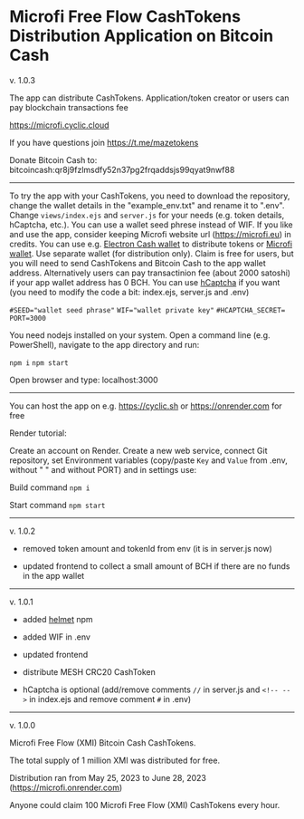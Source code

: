 # Microfi Free Flow CashTokens Distribution Application on Bitcoin Cash

v. 1.0.3

The app can distribute CashTokens. Application/token creator or users can pay blockchain transactions fee

https://microfi.cyclic.cloud

If you have questions join https://t.me/mazetokens

Donate Bitcoin Cash to: bitcoincash:qr8j9fzlmsdfy52n37pg2frqaddsjs99qyat9nwf88

---

To try the app with your CashTokens, you need to download the repository, change the wallet details in the "example_env.txt" and rename it to ".env". Change `views/index.ejs` and `server.js` for your needs (e.g. token details, hCaptcha, etc.). You can use a wallet seed phrese instead of WIF. If you like and use the app, consider keeping Microfi website url (https://microfi.eu) in credits. You can use e.g. [Electron Cash wallet](https://electroncash.org) to distribute tokens or [Microfi wallet](https://microfi.eu/wallet). Use separate wallet (for distribution only). Claim is free for users, but you will need to send CashTokens and Bitcoin Cash to the app wallet address. Alternatively users can pay transactinion fee (about 2000 satoshi) if your app wallet address has 0 BCH. You can use [hCaptcha](https://hCaptcha.com/?r=913a126f378f) if you want (you need to modify the code a bit: index.ejs, server.js and .env)

`#SEED="wallet seed phrase"`
`WIF="wallet private key"`
`#HCAPTCHA_SECRET=`
`PORT=3000`

You need nodejs installed on your system. Open a command line (e.g. PowerShell), navigate to the app directory and run:

`npm i`
`npm start`

Open browser and type: localhost:3000

---

You can host the app on e.g. https://cyclic.sh or https://onrender.com for free

Render tutorial:

Create an account on Render.
Create a new web service, connect Git repository, set Environment variables (copy/paste `Key` and `Value`  from .env, without " " and without PORT) and in settings use:

Build command `npm i`

Start command `npm start`

---

v. 1.0.2

- removed token amount and tokenId from env (it is in server.js now)

- updated frontend to collect a small amount of BCH if there are no funds in the app wallet

---

v. 1.0.1

- added [helmet](https://www.npmjs.com/package/helmet) npm

- added WIF in .env

- updated frontend

- distribute MESH CRC20 CashToken

- hCaptcha is optional (add/remove comments `//` in server.js and `<!-- -->` in index.ejs and remove comment `#` in .env)

--- 
v. 1.0.0

Microfi Free Flow (XMI) Bitcoin Cash CashTokens.

The total supply of 1 million XMI was distributed for free.

Distribution ran from May 25, 2023 to June 28, 2023 (https://microfi.onrender.com)

Anyone could claim 100 Microfi Free Flow (XMI) CashTokens every hour.